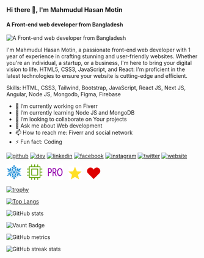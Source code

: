 ### Hi there 👋, I'm Mahmudul Hasan Motin
#### A Front-end web developer from Bangladesh
![A Front-end web developer from Bangladesh](https://pbs.twimg.com/profile_banners/1743599645388148736/1714334528/1500x500)

I'm Mahmudul Hasan Motin, a passionate front-end web developer with 1 year of experience in crafting stunning and user-friendly websites. Whether you're an individual, a startup, or a business, I'm here to bring your digital vision to life. HTML5, CSS3, JavaScript, and React: I'm proficient in the latest technologies to ensure your website is cutting-edge and efficient.

Skills: HTML, CSS3, Tailwind, Bootstrap, JavaScript, React JS, Next JS, Angular, Node JS, Mongodb, Figma, Firebase

- 🔭 I’m currently working on Fiverr 
- 🌱 I’m currently learning Node JS and MongoDB 
- 👯 I’m looking to collaborate on Your projects 
- 💬 Ask me about Web development 
- 📫 How to reach me: Fiverr and social network 
- ⚡ Fun fact: Coding 


[<img src='https://cdn.jsdelivr.net/npm/simple-icons@3.0.1/icons/github.svg' alt='github' height='40'>](https://github.com/mahmudulhasanmotin)  [<img src='https://cdn.jsdelivr.net/npm/simple-icons@3.0.1/icons/dev-dot-to.svg' alt='dev' height='40'>](https://dev.to/mahmudulhasanmotin)  [<img src='https://cdn.jsdelivr.net/npm/simple-icons@3.0.1/icons/linkedin.svg' alt='linkedin' height='40'>](https://www.linkedin.com/in/mahmudulhasanmotin/)  [<img src='https://cdn.jsdelivr.net/npm/simple-icons@3.0.1/icons/facebook.svg' alt='facebook' height='40'>](https://www.facebook.com/mahmudulhasanmotin3)  [<img src='https://cdn.jsdelivr.net/npm/simple-icons@3.0.1/icons/instagram.svg' alt='instagram' height='40'>](https://www.instagram.com/mahmudulhasanmotin/)  [<img src='https://cdn.jsdelivr.net/npm/simple-icons@3.0.1/icons/twitter.svg' alt='twitter' height='40'>](https://twitter.com/motin_sarker_)  [<img src='https://cdn.jsdelivr.net/npm/simple-icons@3.0.1/icons/icloud.svg' alt='website' height='40'>](https://motin-web.netlify.app/)  

<a href='https://archiveprogram.github.com/'><img src='https://raw.githubusercontent.com/acervenky/animated-github-badges/master/assets/acbadge.gif' width='40' height='40'></a> <a href='https://docs.github.com/en/developers'><img src='https://raw.githubusercontent.com/acervenky/animated-github-badges/master/assets/devbadge.gif' width='40' height='40'></a> <a href='https://github.com/pricing'><img src='https://raw.githubusercontent.com/acervenky/animated-github-badges/master/assets/pro.gif' width='40' height='40'></a> <a href='https://stars.github.com/'><img src='https://raw.githubusercontent.com/acervenky/animated-github-badges/master/assets/starbadge.gif' width='35' height='35'></a> <a href='https://docs.github.com/en/github/supporting-the-open-source-community-with-github-sponsors'><img src='https://raw.githubusercontent.com/acervenky/animated-github-badges/master/assets/sponsorbadge.gif' width='35' height='35'></a> 

[![trophy](https://github-profile-trophy.vercel.app/?username=mahmudulhasanmotin)](https://github.com/ryo-ma/github-profile-trophy)

[![Top Langs](https://github-readme-stats.vercel.app/api/top-langs/?username=mahmudulhasanmotin)](https://github.com/anuraghazra/github-readme-stats)

![GitHub stats](https://github-readme-stats.vercel.app/api?username=mahmudulhasanmotin&show_icons=true&count_private=true)  

![Vaunt Badge](https://api.vaunt.dev/v1/github/entities/mahmudulhasanmotin/contributions?format=svg&private=true)  

![GitHub metrics](https://metrics.lecoq.io/mahmudulhasanmotin)  

![GitHub streak stats](https://streak-stats.demolab.com/?user=mahmudulhasanmotin)  

